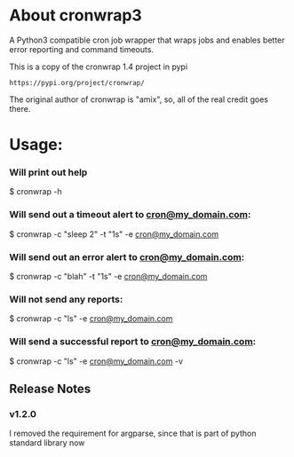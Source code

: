 # About cronwrap3

A Python3 compatible cron job wrapper that wraps jobs and enables better error 
reporting and command timeouts.

This is a copy of the cronwrap 1.4 project in pypi

    https://pypi.org/project/cronwrap/

The original author of cronwrap is "amix", so, all of the real credit goes there.

# Usage:

### Will print out help
$ cronwrap -h

### Will send out a timeout alert to cron@my_domain.com:
$ cronwrap -c "sleep 2" -t "1s" -e cron@my_domain.com

### Will send out an error alert to cron@my_domain.com:
$ cronwrap -c "blah" -t "1s" -e cron@my_domain.com

### Will not send any reports:
$ cronwrap -c "ls" -e cron@my_domain.com

### Will send a successful report to cron@my_domain.com:
$ cronwrap -c "ls" -e cron@my_domain.com -v

## Release Notes

### v1.2.0

I removed the requirement for argparse, since that is part of python standard library now

